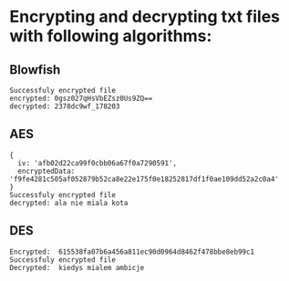 # Encrypting and decrypting txt files with following algorithms:

## Blowfish
```
Successfuly encrypted file
encrypted: 0gsz027qHsVbEZsz0Us9ZQ==
decrypted: 2378dc9wf_178203
```
## AES
```
{
  iv: 'afb02d22ca99f0cbb06a67f0a7290591',
  encryptedData: 'f9fe4281c505af052879b52ca8e22e175f0e18252817df1f0ae109dd52a2c0a4'
}
Successfuly encrypted file
decrypted: ala nie miala kota
```
## DES
```
Encrypted:  615538fa07b6a456a811ec90d0964d8462f478bbe8eb99c1
Successfuly encrypted file
Decrypted:  kiedys mialem ambicje
```
